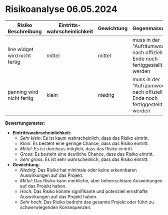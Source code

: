 # Risikoanalyse 06.05.2024

| Risiko Beschreibung | Eintritts-wahrscheinlichkeit | Gewichtung | Gegenmassnahme |
| ------------------- | ---------------------------- | ---------- | -------------- |
|  line widget wird nicht fertig |    mittel                |  mittel | muss in der "Aufräumwoche" nach offiziellem Ende noch fertiggestellt werden |
|  panning wird nicht fertig |         klein           | niedrig   |  muss in der "Aufräumwoche" nach offiziellem Ende noch fertiggestellt werden  |

**Bewertungsraster:**

- **Eintrittswahrscheinlichkeit**:
  - _Sehr klein_: Es ist kaum wahrscheinlich, dass das Risiko eintritt.
  - _Klein_: Es besteht eine geringe Chance, dass das Risiko eintritt.
  - _Mittel_: Es ist durchaus möglich, dass das Risiko eintritt.
  - _Gross_: Es besteht eine deutliche Chance, dass das Risiko eintritt.
  - _Sehr gross_: Es ist sehr wahrscheinlich, dass das Risiko eintritt.
- **Gewichtung**:
  - _Niedrig_: Das Risiko hat minimale oder keine erkennbaren Auswirkungen auf das Projekt.
  - _Mittel_: Das Risiko kann merkliche, aber beherrschbare Auswirkungen auf das Projekt haben.
  - _Hoch_: Das Risiko könnte signifikante und potenziell ernsthafte Auswirkungen auf das Projekt haben.
  - _Sehr hoch_: Das Risiko bedroht das gesamte Projekt oder führt zu schwerwiegenden Konsequenzen.
